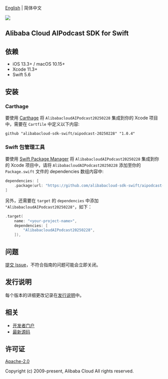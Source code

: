 [English](README.md) | 简体中文

![](https://aliyunsdk-pages.alicdn.com/icons/AlibabaCloud.svg)

## Alibaba Cloud AIPodcast SDK for Swift

## 依赖

- iOS 13.3+ / macOS 10.15+
- Xcode 11.3+
- Swift 5.6

## 安装

### Carthage

要使用 [Carthage](https://github.com/Carthage/Carthage) 将 `AlibabacloudAIPodcast20250228` 集成到你的 Xcode 项目中，需要在 `Cartfile` 中定义以下内容:

```ogdl
github "alibabacloud-sdk-swift/aipodcast-20250228" "1.0.4"
```

### Swift 包管理工具

要使用 [Swift Package Manager](https://swift.org/package-manager/) 将 `AlibabacloudAIPodcast20250228` 集成到你的 Xcode 项目中，请将 `AlibabacloudAIPodcast20250228` 添加至你的 `Package.swift` 文件的 dependencies 数组内容中:

```swift
dependencies: [
    .package(url: "https://github.com/alibabacloud-sdk-swift/aipodcast-20250228.git", from: "1.0.4")
]
```

另外，还需要在 `target` 的 `dependencies` 中添加 `"AlibabacloudAIPodcast20250228"`，如下：

```swift
.target(
    name: "<your-project-name>",
    dependencies: [
        "AlibabacloudAIPodcast20250228",
    ]),
```

## 问题

[提交 Issue](https://github.com/alibabacloud-sdk-swift/aipodcast-20250228/issues/new)，不符合指南的问题可能会立即关闭。

## 发行说明

每个版本的详细更改记录在[发行说明](./ChangeLog.txt)中。

## 相关

* [开发者门户](https://next.api.aliyun.com/home)
* [最新源码](https://github.com/alibabacloud-sdk-swift/aipodcast-20250228)

## 许可证

[Apache-2.0](http://www.apache.org/licenses/LICENSE-2.0)

Copyright (c) 2009-present, Alibaba Cloud All rights reserved.
